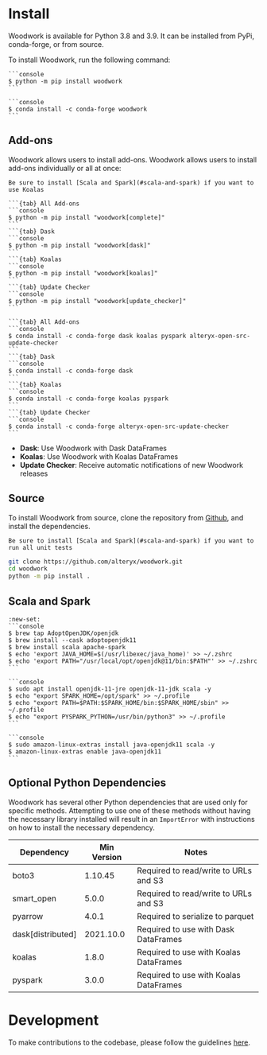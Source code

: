 # Install

Woodwork is available for Python 3.8 and 3.9. It can be installed from PyPi, conda-forge, or from source.

To install Woodwork, run the following command:

````{tab} PyPI
```console
$ python -m pip install woodwork
```
````

````{tab} Conda
```console
$ conda install -c conda-forge woodwork
```
````

## Add-ons

Woodwork allows users to install add-ons. Woodwork allows users to install add-ons individually or all at once:

```{hint}
Be sure to install [Scala and Spark](#scala-and-spark) if you want to use Koalas
```

````{tab} PyPI
```{tab} All Add-ons
```console
$ python -m pip install "woodwork[complete]"
```
```{tab} Dask
```console
$ python -m pip install "woodwork[dask]"
```
```{tab} Koalas
```console
$ python -m pip install "woodwork[koalas]"
```
```{tab} Update Checker
```console
$ python -m pip install "woodwork[update_checker]"
```
````
````{tab} Conda
```{tab} All Add-ons
```console
$ conda install -c conda-forge dask koalas pyspark alteryx-open-src-update-checker
```
```{tab} Dask
```console
$ conda install -c conda-forge dask
```
```{tab} Koalas
```console
$ conda install -c conda-forge koalas pyspark
```
```{tab} Update Checker
```console
$ conda install -c conda-forge alteryx-open-src-update-checker
```
````
- **Dask**: Use Woodwork with Dask DataFrames
- **Koalas**: Use Woodwork with Koalas DataFrames
- **Update Checker**: Receive automatic notifications of new Woodwork releases

## Source

To install Woodwork from source, clone the repository from [Github](https://github.com/alteryx/woodwork), and install the dependencies.

```{hint}
Be sure to install [Scala and Spark](#scala-and-spark) if you want to run all unit tests
```

```bash
git clone https://github.com/alteryx/woodwork.git
cd woodwork
python -m pip install .
```

## Scala and Spark

````{tab} macOS
:new-set:
```console
$ brew tap AdoptOpenJDK/openjdk
$ brew install --cask adoptopenjdk11
$ brew install scala apache-spark
$ echo 'export JAVA_HOME=$(/usr/libexec/java_home)' >> ~/.zshrc
$ echo 'export PATH="/usr/local/opt/openjdk@11/bin:$PATH"' >> ~/.zshrc
```
````

````{tab} Ubuntu
```console
$ sudo apt install openjdk-11-jre openjdk-11-jdk scala -y
$ echo "export SPARK_HOME=/opt/spark" >> ~/.profile
$ echo "export PATH=$PATH:$SPARK_HOME/bin:$SPARK_HOME/sbin" >> ~/.profile
$ echo "export PYSPARK_PYTHON=/usr/bin/python3" >> ~/.profile
```
````

````{tab} Amazon Linux
```console
$ sudo amazon-linux-extras install java-openjdk11 scala -y
$ amazon-linux-extras enable java-openjdk11
```
````

## Optional Python Dependencies
Woodwork has several other Python dependencies that are used only for specific methods. Attempting to use one of these methods without having the necessary library installed will result in an ``ImportError`` with instructions on how to install the necessary dependency.

| Dependency        | Min Version | Notes                                  |
|-------------------|-------------|----------------------------------------|
| boto3             | 1.10.45     | Required to read/write to URLs and S3  |
| smart_open        | 5.0.0       | Required to read/write to URLs and S3  |
| pyarrow           | 4.0.1       | Required to serialize to parquet       |
| dask[distributed] | 2021.10.0   | Required to use with Dask DataFrames   |
| koalas            | 1.8.0       | Required to use with Koalas DataFrames |
| pyspark           | 3.0.0       | Required to use with Koalas DataFrames |


# Development

To make contributions to the codebase, please follow the guidelines [here](https://github.com/alteryx/woodwork/blob/main/contributing.md).
